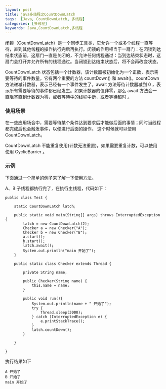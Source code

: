 ```yaml
---
layout: post
title: java多线程之CountDownLatch
tags:  [Java, CountDownLatch, 多线程]
categories: [多线程]
keywords: Java,CountDownLatch,多线程
---
```



闭锁（CountDownLatch）是一个同步工具类，它允许一个或多个线程一直等待，直到其他线程的操作执行完后再执行。闭锁的作用相当于一扇门：在闭锁到达结束状态前，这扇门一直是关闭的，不允许任何线程通过：当到达结束状态时，这扇门会打开并允许所有的线程通过。当闭锁到达结束状态后，将不会再改变状态。




CountDownLatch 状态包括一个计数器，该计数器被初始化为一个正数，表示需要等待的事件数量。它有两个重要的方法 countDown() 和 await()。countDown 方法递减计数器，表示已经有一个事件发生了。await 方法等待计数器减到 0 ，表示所有需要等待的事件都已经发生。如果计数器的值非零，那么 await 方法会一直阻塞直到计数器为零，或者等待中的线程中断，或者等待超时 。


### 使用场景

在一些应用场合中，需要等待某个条件达到要求后才能做后面的事情；同时当线程都完成后也会触发事件，以便进行后面的操作。 这个时候就可以使用CountDownLatch。

CountDownLatch 不能重复使用(计数无法重置)，如果需要重复计数，可以使用使用 CyclicBarrier 。

### 示例
下面通过一个简单的例子来了解一下使用方法。

A、B 子线程都执行完了，在执行主线程，代码如下：
```
public class Test {
	
	static CountDownLatch latch;
	
	public static void main(String[] args) throws InterruptedException {
		latch = new CountDownLatch(2);
		Checker a = new Checker("A");
		Checker b = new Checker("B");
		a.start();
		b.start();
		latch.await();
		System.out.println("main 开始了");
	}
	
	public static class Checker extends Thread {
		
		private String name;

		public Checker(String name) {
			this.name = name;
		}
		
		public void run(){
			System.out.println(name + " 开始了");
			try {
				Thread.sleep(3000);
			} catch (InterruptedException e) {
				e.printStackTrace();
			}
			latch.countDown();
		}

	}

}
```


执行结果如下
```
A 开始了
B 开始了
main 开始了
```